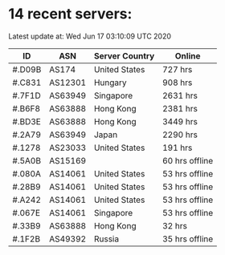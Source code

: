 # 14 recent servers:

Latest update at: Wed Jun 17 03:10:09 UTC 2020

| ID | ASN | Server Country | Online |
| -- | --- | -------------- | ------ |
| #.D09B | AS174 | United States | 727 hrs |
| #.C831 | AS12301 | Hungary | 908 hrs |
| #.7F1D | AS63949 | Singapore | 2631 hrs |
| #.B6F8 | AS63888 | Hong Kong | 2381 hrs |
| #.BD3E | AS63888 | Hong Kong | 3449 hrs |
| #.2A79 | AS63949 | Japan | 2290 hrs |
| #.1278 | AS23033 | United States | 191 hrs |
| #.5A0B | AS15169 |  | 60 hrs offline |
| #.080A | AS14061 | United States | 53 hrs offline |
| #.28B9 | AS14061 | United States | 53 hrs offline |
| #.A242 | AS14061 | United States | 53 hrs offline |
| #.067E | AS14061 | Singapore | 53 hrs offline |
| #.33B9 | AS63888 | Hong Kong | 32 hrs |
| #.1F2B | AS49392 | Russia | 35 hrs offline |

